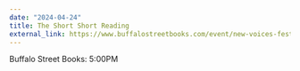 ```yaml
---
date: "2024-04-24"
title: The Short Short Reading
external_link: https://www.buffalostreetbooks.com/event/new-voices-festival-short-short
---
```


Buffalo Street Books: 5:00PM